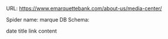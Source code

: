 URL: https://www.emarquettebank.com/about-us/media-center/

Spider name: marque
DB Schema:

date
title
link
content
